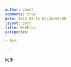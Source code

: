 ```yaml
---
author: ghost
comments: true
date: 2022-08-15 05:26+00:00
layout: post
title: WebFlux
categories:

- 技术

---
```


同步